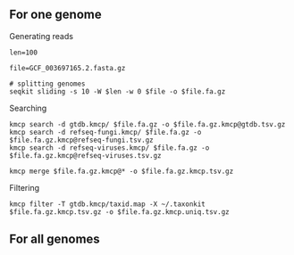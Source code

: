## For one genome

Generating reads

    len=100
    
    file=GCF_003697165.2.fasta.gz
    
    # splitting genomes
    seqkit sliding -s 10 -W $len -w 0 $file -o $file.fa.gz
    
Searching

    kmcp search -d gtdb.kmcp/ $file.fa.gz -o $file.fa.gz.kmcp@gtdb.tsv.gz    
    kmcp search -d refseq-fungi.kmcp/ $file.fa.gz -o $file.fa.gz.kmcp@refseq-fungi.tsv.gz    
    kmcp search -d refseq-viruses.kmcp/ $file.fa.gz -o $file.fa.gz.kmcp@refseq-viruses.tsv.gz
    
    kmcp merge $file.fa.gz.kmcp@* -o $file.fa.gz.kmcp.tsv.gz
    
Filtering

    kmcp filter -T gtdb.kmcp/taxid.map -X ~/.taxonkit $file.fa.gz.kmcp.tsv.gz -o $file.fa.gz.kmcp.uniq.tsv.gz

## For all genomes


    
